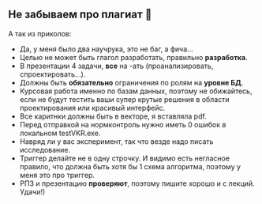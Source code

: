 ## Не забываем про плагиат 💅

А так из приколов:
- Да, у меня было два научрука, это не баг, а фича...
- Целью не может быть глагол разработать, правильно **разработка**.
- В презентации 4 задачи, **все** на -ать (проанализировать, спроектировать...). 
- Должны быть **обязательно** ограничения по ролям на **уровне БД**.
- Курсовая работа именно по базам данных, поэтому не обижайтесь, если не будут тестить ваши супер крутые решения в области проектирования или красивый интерфейс. 
- Все каритнки должны быть в векторе, я вставляла pdf.
- Перед отправкой на нормконтроль нужно иметь 0 ошибок в локальном testVKR.exe.
- Навряд ли у вас эксперимент, так что везде надо писать исследование.
- Триггер делайте не в одну строчку. И видимо есть негласное правило, что должна быть хотя бы 1 схема алгоритма, поэтому у меня это про триггер.
- РПЗ и презентацию **проверяют**, поэтому пишите хорошо и с лекций. Удачи!)
